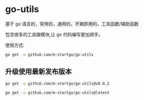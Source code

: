 # go-utils

基于 go 语言的，常用的，通用的，开箱即用的，工具函数/辅助函数

包含很多的工具跟模块,让 go 代码编写更加顺手。

使用方式:

```bash
go get -u github.com/m-startgo/go-utils
```

## 升级使用最新发布版本

```bash
go get -u github.com/m-startgo/go-utils@v0.0.2

go get -u github.com/m-startgo/go-utils@latest
```
